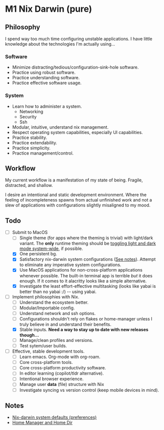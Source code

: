 # M1 Nix Darwin (pure)

## Philosophy

I spend way too much time configuring unstable applications. I have little knowledge about the technologies I'm actually using...

### Software

-   Minimize distracting/tedious/configuration-sink-hole software.
-   Practice using robust software.
-   Practice understanding software.
-   Practice effective software usage.

### System

-   Learn how to administer a system.
    -   Networking
    -   Security
    -   Ssh
-   Modular, intuitive, understand nix management.
-   Respect operating system capabilities, especially UI capabilities.
-   Practice stability.
-   Practice extendability.
-   Practice simplicity.
-   Practice management/control.

## Workflow

My current workflow is a manifestation of my state of being. Fragile, distracted, and shallow.

I desire an intentional and static development environment. Where the feeling of incompleteness spawns from actual unfinished work and not a slew of applications with configurations slightly misaligned to my mood.

## Todo

-   [ ] Submit to MacOS
    -   [ ] Single theme (for apps where the theming is trivial) with light/dark variant. The **only** runtime theming should be [toggling light and dark mode system-wide](https://grrr.tech/posts/2020/switch-dark-mode-os/), if possible.
    -   [X] One persistent bg.
    -   [X] Satisfactory nix-darwin system configurations ([See notes](./notes/nix-darwin-system-defaults.md)). Attempt to eliminate any imperative system configurations.
    -   [X] Use MacOS applications for non-cross-platform applications whenever possible. The built-in terminal app is terrible *but* it does enough. If it comes to it alacritty looks like a simple alternative.
    -   [X] Investigate the least effort-effective multitasking (looks like yabai is better than no yabai :/) -- using yabai.
-   [ ] Implement philosophies with Nix.
    -   [ ] Understand the ecosystem better.
    -   [ ] Modular/Importable config.
    -   [ ] Understand network and ssh options.
    -   [ ] Configurations shouldn't rely on flakes or home-manager unless I truly believe in and understand their benefits.
    -   [X] Stable inputs. **Need a way to stay up to date with new releases though...**
    -   [ ] Manage/clean profiles and versions.
    -   [ ] Test sytem/user builds.
-   [ ] Effective, stable development tools.
    -   [ ] Learn emacs. Org-mode with org-roam.
    -   [ ] Core cross-platform tools.
    -   [ ] Core cross-platform productivity software.
    -   [ ] In editor learning (copilot/tldr alternative).
    -   [ ] Intentional browser experience.
    -   [ ] Manage user **data** (file) structure with Nix
    -   [ ] Investigate syncing vs version control (keep mobile devices in mind).

## Notes

-   [Nix-darwin system defaults (preferences)](./notes/nix-darwin-system-defaults.md)
-   [Home Manager and Home Dir](./notes/home-manager-home-dir.md)
